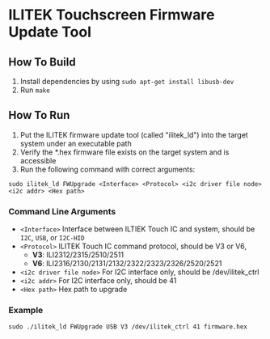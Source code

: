 # ILITEK Touchscreen Firmware Update Tool

## How To Build
1. Install dependencies by using 
      ```sudo apt-get install libusb-dev```
2. Run ```make```

## How To Run
1. Put the ILITEK firmware update tool (called "ilitek_ld") into the target system under an executable path
2. Verify the *.hex firmware file exists on the target system and is accessible
3. Run the following command with correct arguments:

``` sudo ilitek_ld FWUpgrade <Interface> <Protocol> <i2c driver file node> <i2c addr> <Hex path> ```

### Command Line Arguments
- ```<Interface>``` Interface between ILTIEK Touch IC and system, should be ```I2C```, ```USB```, or ```I2C-HID```
- ```<Protocol>```  ILITEK Touch IC command protocol, should be V3 or V6,
  - **V3**: ILI2312/2315/2510/2511
  - **V6**: ILI2316/2130/2131/2132/2322/2323/2326/2520/2521
- ```<i2c driver file node>``` For I2C interface only, should be /dev/ilitek_ctrl
- ```<i2c addr>```  For I2C interface only, should be 41
- ```<Hex path>```  Hex path to upgrade

### Example
``` sudo ./ilitek_ld FWUpgrade USB V3 /dev/ilitek_ctrl 41 firmware.hex ```